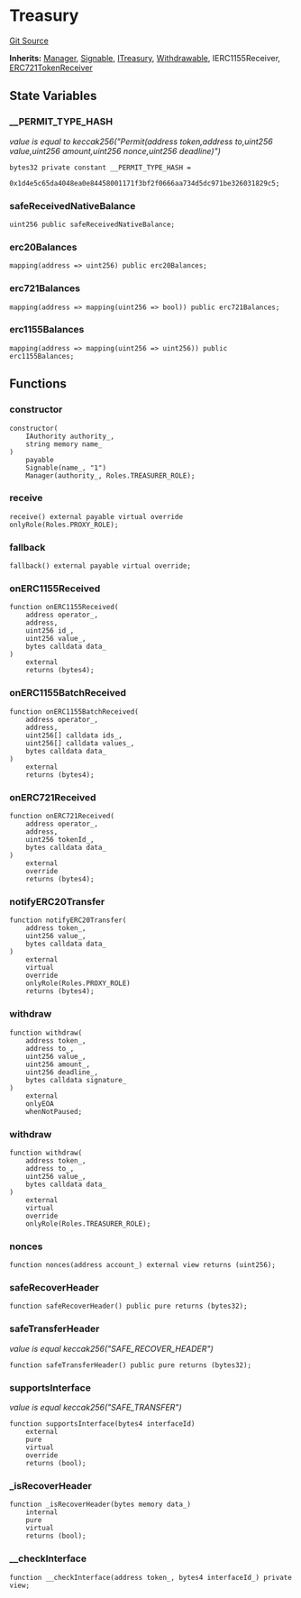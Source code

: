 # Treasury
[Git Source](https://github.com/ContractLabs/foundry-bountykinds-contract/blob/67e6855d3beabdf242cc0b51d9e53b087a5235b9/src/oz-custom/presets/Treasury.sol)

**Inherits:**
[Manager](/src/oz-custom/presets/base/Manager.sol/abstract.Manager.md), [Signable](/src/oz-custom/internal/Signable.sol/abstract.Signable.md), [ITreasury](/src/oz-custom/presets/interfaces/ITreasury.sol/interface.ITreasury.md), [Withdrawable](/src/oz-custom/internal/Withdrawable.sol/abstract.Withdrawable.md), IERC1155Receiver, [ERC721TokenReceiver](/src/oz-custom/oz/token/ERC721/ERC721.sol/abstract.ERC721TokenReceiver.md)


## State Variables
### __PERMIT_TYPE_HASH
*value is equal to keccak256("Permit(address token,address to,uint256
value,uint256 amount,uint256
nonce,uint256 deadline)")*


```solidity
bytes32 private constant __PERMIT_TYPE_HASH =
    0x1d4e5c65da4048ea0e84458001171f3bf2f0666aa734d5dc971be326031829c5;
```


### safeReceivedNativeBalance

```solidity
uint256 public safeReceivedNativeBalance;
```


### erc20Balances

```solidity
mapping(address => uint256) public erc20Balances;
```


### erc721Balances

```solidity
mapping(address => mapping(uint256 => bool)) public erc721Balances;
```


### erc1155Balances

```solidity
mapping(address => mapping(uint256 => uint256)) public erc1155Balances;
```


## Functions
### constructor


```solidity
constructor(
    IAuthority authority_,
    string memory name_
)
    payable
    Signable(name_, "1")
    Manager(authority_, Roles.TREASURER_ROLE);
```

### receive


```solidity
receive() external payable virtual override onlyRole(Roles.PROXY_ROLE);
```

### fallback


```solidity
fallback() external payable virtual override;
```

### onERC1155Received


```solidity
function onERC1155Received(
    address operator_,
    address,
    uint256 id_,
    uint256 value_,
    bytes calldata data_
)
    external
    returns (bytes4);
```

### onERC1155BatchReceived


```solidity
function onERC1155BatchReceived(
    address operator_,
    address,
    uint256[] calldata ids_,
    uint256[] calldata values_,
    bytes calldata data_
)
    external
    returns (bytes4);
```

### onERC721Received


```solidity
function onERC721Received(
    address operator_,
    address,
    uint256 tokenId_,
    bytes calldata data_
)
    external
    override
    returns (bytes4);
```

### notifyERC20Transfer


```solidity
function notifyERC20Transfer(
    address token_,
    uint256 value_,
    bytes calldata data_
)
    external
    virtual
    override
    onlyRole(Roles.PROXY_ROLE)
    returns (bytes4);
```

### withdraw


```solidity
function withdraw(
    address token_,
    address to_,
    uint256 value_,
    uint256 amount_,
    uint256 deadline_,
    bytes calldata signature_
)
    external
    onlyEOA
    whenNotPaused;
```

### withdraw


```solidity
function withdraw(
    address token_,
    address to_,
    uint256 value_,
    bytes calldata data_
)
    external
    virtual
    override
    onlyRole(Roles.TREASURER_ROLE);
```

### nonces


```solidity
function nonces(address account_) external view returns (uint256);
```

### safeRecoverHeader


```solidity
function safeRecoverHeader() public pure returns (bytes32);
```

### safeTransferHeader

*value is equal keccak256("SAFE_RECOVER_HEADER")*


```solidity
function safeTransferHeader() public pure returns (bytes32);
```

### supportsInterface

*value is equal keccak256("SAFE_TRANSFER")*


```solidity
function supportsInterface(bytes4 interfaceId)
    external
    pure
    virtual
    override
    returns (bool);
```

### _isRecoverHeader


```solidity
function _isRecoverHeader(bytes memory data_)
    internal
    pure
    virtual
    returns (bool);
```

### __checkInterface


```solidity
function __checkInterface(address token_, bytes4 interfaceId_) private view;
```

